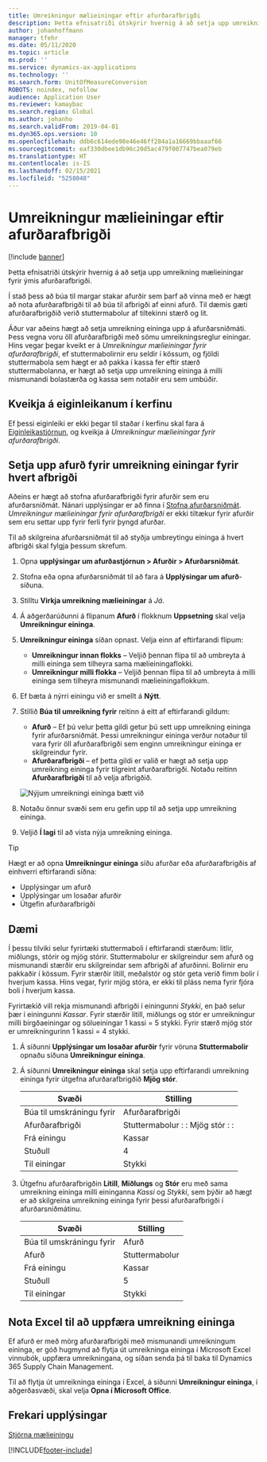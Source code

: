 ```yaml
---
title: Umreikningur mælieiningar eftir afurðarafbrigði
description: Þetta efnisatriði útskýrir hvernig á að setja upp umreikning mælieiningar fyrir afurðarafbrigði. Dæmi um uppsetninguna fylgir með.
author: johanhoffmann
manager: tfehr
ms.date: 05/11/2020
ms.topic: article
ms.prod: ''
ms.service: dynamics-ax-applications
ms.technology: ''
ms.search.form: UnitOfMeasureConversion
ROBOTS: noindex, nofollow
audience: Application User
ms.reviewer: kamaybac
ms.search.region: Global
ms.author: johanho
ms.search.validFrom: 2019-04-01
ms.dyn365.ops.version: 10
ms.openlocfilehash: ddb6c614ede98e46e46ff284a1a16669bbaaaf66
ms.sourcegitcommit: eaf330dbee1db96c20d5ac479f007747bea079eb
ms.translationtype: HT
ms.contentlocale: is-IS
ms.lasthandoff: 02/15/2021
ms.locfileid: "5258048"
---
```

# <a name="unit-of-measure-conversion-per-product-variant"></a>Umreikningur mælieiningar eftir afurðarafbrigði

[!include [banner](../includes/banner.md)]

Þetta efnisatriði útskýrir hvernig á að setja upp umreikning mælieiningar fyrir ýmis afurðarafbrigði.

Í stað þess að búa til margar stakar afurðir sem þarf að vinna með er hægt að nota afurðarafbrigði til að búa til afbrigði af einni afurð. Til dæmis gæti afurðarafbrigðið verið stuttermabolur af tiltekinni stærð og lit.

Áður var aðeins hægt að setja umreikning eininga upp á afurðarsniðmáti. Þess vegna voru öll afurðarafbrigði með sömu umreikningsreglur einingar. Hins vegar þegar kveikt er á *Umreikningur mælieiningar fyrir afurðarafbrigði*, ef stuttermabolirnir eru seldir í kössum, og fjöldi stuttermabola sem hægt er að pakka í kassa fer eftir stærð stuttermabolanna, er hægt að setja upp umreikning eininga á milli mismunandi bolastærða og kassa sem notaðir eru sem umbúðir.

## <a name="turn-on-the-feature-in-your-system"></a>Kveikja á eiginleikanum í kerfinu

Ef þessi eiginleiki er ekki þegar til staðar í kerfinu skal fara á [Eiginleikastjórnun](../../fin-ops-core/fin-ops/get-started/feature-management/feature-management-overview.md), og kveikja á *Umreikningur mælieiningar fyrir afurðarafbrigði*.

## <a name="set-up-a-product-for-unit-conversion-per-variant"></a>Setja upp afurð fyrir umreikning einingar fyrir hvert afbrigði

Aðeins er hægt að stofna afurðarafbrigði fyrir afurðir sem eru afurðarsniðmát. Nánari upplýsingar er að finna í [Stofna afurðarsniðmát](tasks/create-product-master.md). *Umreikningur mælieiningar fyrir afurðarafbrigði* er ekki tiltækur fyrir afurðir sem eru settar upp fyrir ferli fyrir þyngd afurðar.

Til að skilgreina afurðarsniðmát til að styðja umbreytingu eininga á hvert afbrigði skal fylgja þessum skrefum.

1. Opna **upplýsingar um afurðastjórnun \> Afurðir \> Afurðarsniðmát**.
1. Stofna eða opna afurðarsniðmát til að fara á **Upplýsingar um afurð**-síðuna.
1. Stilltu **Virkja umreikning mælieiningar** á *Já*.
1. Á aðgerðarúðunni á flipanum **Afurð** í flokknum **Uppsetning** skal velja **Umreikningur eininga**.
1. **Umreikningur eininga** síðan opnast. Velja einn af eftirfarandi flipum:

    - **Umreikningur innan flokks** – Veljið þennan flipa til að umbreyta á milli eininga sem tilheyra sama mælieiningaflokki.
    - **Umreikningur milli flokka** – Veljið þennan flipa til að umbreyta á milli eininga sem tilheyra mismunandi mælieiningaflokkum.

1. Ef bæta á nýrri einingu við er smellt á **Nýtt**.
1. Stillið **Búa til umreikning fyrir** reitinn á eitt af eftirfarandi gildum:

    - **Afurð** – Ef þú velur þetta gildi getur þú sett upp umreikning eininga fyrir afurðarsniðmát. Þessi umreikningur eininga verður notaður til vara fyrir öll afurðarafbrigði sem enginn umreikningur eininga er skilgreindur fyrir.
    - **Afurðarafbrigði** – ef þetta gildi er valið er hægt að setja upp umreikning eininga fyrir tilgreint afurðarafbrigði. Notaðu reitinn **Afurðarafbrigði** til að velja afbrigðið.

    ![Nýjum umreikningi eininga bætt við](media/uom-new-conversion.png "Nýjum umreikningi eininga bætt við")

1. Notaðu önnur svæði sem eru gefin upp til að setja upp umreikning eininga.
1. Veljið **Í lagi** til að vista nýja umreikning eininga.

> [!TIP]
> Hægt er að opna **Umreikningur eininga** síðu afurðar eða afurðarafbrigðis af einhverri eftirfarandi síðna:
> 
> - Upplýsingar um afurð
> - Upplýsingar um losaðar afurðir
> - Útgefin afurðarafbrigði

## <a name="example-scenario"></a>Dæmi

Í þessu tilviki selur fyrirtæki stuttermaboli í eftirfarandi stærðum: litlir, miðlungs, stórir og mjög stórir. Stuttermabolur er skilgreindur sem afurð og mismunandi stærðir eru skilgreindar sem afbrigði af afurðinni. Bolirnir eru pakkaðir í kössum. Fyrir stærðir lítill, meðalstór og stór geta verið fimm bolir í hverjum kassa. Hins vegar, fyrir mjög stóra, er ekki til pláss nema fyrir fjóra boli í hverjum kassa.

Fyrirtækið vill rekja mismunandi afbrigði í einingunni *Stykki*, en það selur þær í einingunni *Kassar*. Fyrir stærðir lítill, miðlungs og stór er umreikningur milli birgðaeiningar og sölueiningar 1 kassi = 5 stykki. Fyrir stærð mjög stór er umreikningurinn 1 kassi = 4 stykki.

1. Á síðunni **Upplýsingar um losaðar afurðir** fyrir vöruna **Stuttermabolir** opnaðu síðuna **Umreikningur eininga**.
1. Á síðunni **Umreikningur eininga** skal setja upp eftirfarandi umreikning eininga fyrir útgefna afurðarafbrigðið **Mjög stór**.

    | Svæði                 | Stilling                 |
    |-----------------------|-------------------------|
    | Búa til umskráningu fyrir | Afurðarafbrigði         |
    | Afurðarafbrigði       | Stuttermabolur : : Mjög stór : : |
    | Frá einingu             | Kassar                   |
    | Stuðull                | 4                       |
    | Til einingar               | Stykki                  |

1. Útgefnu afurðarafbrigðin **Lítill**, **Miðlungs** og **Stór** eru með sama umreikning eininga milli eininganna *Kassi* og *Stykki*, sem þýðir að hægt er að skilgreina umreikning eininga fyrir þessi afurðarafbrigði í afurðarsniðmátinu.

    | Svæði                 | Stilling |
    |-----------------------|---------|
    | Búa til umskráningu fyrir | Afurð |
    | Afurð               | Stuttermabolur |
    | Frá einingu             | Kassar   |
    | Stuðull                | 5       |
    | Til einingar               | Stykki  |

## <a name="using-excel-to-update-the-unit-conversions"></a>Nota Excel til að uppfæra umreikning eininga

Ef afurð er með mörg afurðarafbrigði með mismunandi umreikningum eininga, er góð hugmynd að flytja út umreikninga eininga í Microsoft Excel vinnubók, uppfæra umreikningana, og síðan senda þá til baka til Dynamics 365 Supply Chain Management.

Til að flytja út umreikninga eininga í Excel, á síðunni **Umreikningur eininga**, í aðgerðasvæði, skal velja **Opna í Microsoft Office**.

## <a name="additional-resources"></a>Frekari upplýsingar

[Stjórna mælieiningu](tasks/manage-unit-measure.md)


[!INCLUDE[footer-include](../../includes/footer-banner.md)]